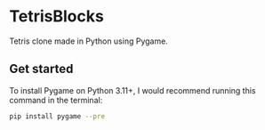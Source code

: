 # TetrisBlocks
Tetris clone made in Python using Pygame.

## Get started
To install Pygame on Python 3.11+, I would recommend running this command in the terminal:
```bash
pip install pygame --pre
```
